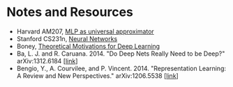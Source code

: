 # Notes and Resources

- Harvard AM207, [MLP as universal approximator](http://am207.info/wiki/FuncTorch.html)
- Stanford CS231n, [Neural Networks](https://cs231n.github.io/neural-networks-1/)
- Boney, [Theoretical Motivations for Deep Learning](https://rinuboney.github.io/2015/10/18/theoretical-motivations-deep-learning.html)
- Ba, L. J. and R. Caruana. 2014. "Do Deep Nets Really Need to be Deep?" arXiv:1312.6184 [[link](https://arxiv.org/pdf/1312.6184v7.pdf)]
- Bengio, Y., A. Courvilee, and P. Vincent. 2014. "Representation Learning: A Review and New Perspectives." arXiv:1206.5538 [[link](https://arxiv.org/pdf/1206.5538.pdf)]

